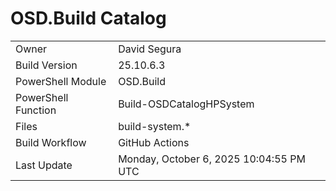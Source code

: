 ﻿# OSD.Build Catalog

| | |
|-|-|
| Owner | David Segura |
| Build Version | 25.10.6.3 |
| PowerShell Module | OSD.Build |
| PowerShell Function | Build-OSDCatalogHPSystem |
| Files | build-system.* |
| Build Workflow | GitHub Actions |
| Last Update | Monday, October 6, 2025 10:04:55 PM UTC |
